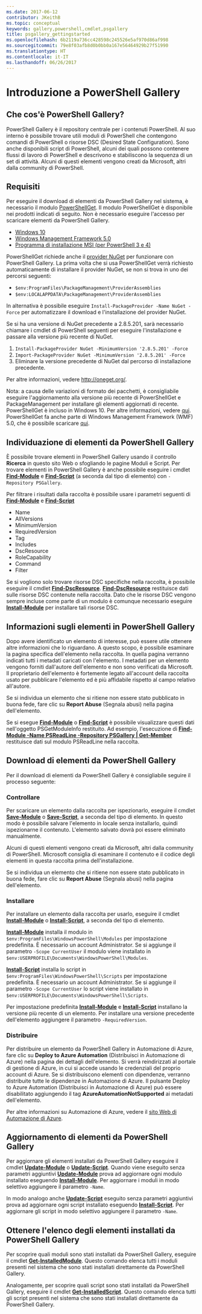 ```yaml
---
ms.date: 2017-06-12
contributor: JKeithB
ms.topic: conceptual
keywords: gallery,powershell,cmdlet,psgallery
title: psgallery_gettingstarted
ms.openlocfilehash: 6b2119a736cc428598c245526e5af970d86af998
ms.sourcegitcommit: 79e8f03afb8d0b0bb0a167e56464929b27f51990
ms.translationtype: HT
ms.contentlocale: it-IT
ms.lasthandoff: 06/26/2017
---
```

<a id="get-started-with-the-powershell-gallery" class="xliff"></a>
# Introduzione a PowerShell Gallery

<a id="what-is-the-powershell-gallery" class="xliff"></a>
## Che cos'è PowerShell Gallery?

PowerShell Gallery è il repository centrale per i contenuti PowerShell.
Al suo interno è possibile trovare utili moduli di PowerShell che contengono comandi di PowerShell o risorse DSC (Desired State Configuration). Sono anche disponibili script di PowerShell, alcuni dei quali possono contenere flussi di lavoro di PowerShell e descrivono e stabiliscono la sequenza di un set di attività.
Alcuni di questi elementi vengono creati da Microsoft, altri dalla community di PowerShell.

<a id="requirements" class="xliff"></a>
## Requisiti

Per eseguire il download di elementi da PowerShell Gallery nel sistema, è necessario il modulo [PowerShellGet](http://go.microsoft.com/fwlink/?LinkID=760387&clcid=0x409). Il modulo PowerShellGet è disponibile nei prodotti indicati di seguito. Non è necessario eseguire l'accesso per scaricare elementi da PowerShell Gallery.

-   [Windows 10](http://go.microsoft.com/fwlink/?LinkID=624830&clcid=0x409)
-   [Windows Management Framework 5.0](http://go.microsoft.com/fwlink/?LinkId=398175)
-   [Programma di installazione MSI (per PowerShell 3 e 4)](http://go.microsoft.com/fwlink/?LinkID=746217&clcid=0x409)

PowerShellGet richiede anche il [provider NuGet](http://go.microsoft.com/fwlink/?LinkId=722208) per funzionare con PowerShell Gallery. La prima volta che si usa PowerShellGet verrà richiesto automaticamente di installare il provider NuGet, se non si trova in uno dei percorsi seguenti:

- `$env:ProgramFiles\PackageManagement\ProviderAssemblies`
- `$env:LOCALAPPDATA\PackageManagement\ProviderAssemblies`

In alternativa è possibile eseguire `Install-PackageProvider -Name NuGet -Force` per automatizzare il download e l'installazione del provider NuGet.

  
Se si ha una versione di NuGet precedente a 2.8.5.201, sarà necessario chiamare i cmdlet di PowerShell seguenti per eseguire l'installazione e passare alla versione più recente di NuGet.

1.  `Install-PackageProvider NuGet -MinimumVersion '2.8.5.201' -Force`
2.  `Import-PackageProvider NuGet -MinimumVersion '2.8.5.201' -Force`
3.  Eliminare la versione precedente di NuGet dal percorso di installazione precedente.

Per altre informazioni, vedere <http://oneget.org/>.

  
Nota: a causa delle variazioni di formato dei pacchetti, è consigliabile eseguire l'aggiornamento alla versione più recente di PowerShellGet e PackageManagement per installare gli elementi aggiornati di recente. PowerShellGet è incluso in Windows 10. Per altre informazioni, vedere [qui](http://go.microsoft.com/fwlink/?LinkID=624830&clcid=0x409).
PowerShellGet fa anche parte di Windows Management Framework (WMF) 5.0, che è possibile scaricare [qui](http://go.microsoft.com/fwlink/?LinkId=398175).

<a id="discovering-items-from-the-powershell-gallery" class="xliff"></a>
## Individuazione di elementi da PowerShell Gallery

È possibile trovare elementi in PowerShell Gallery usando il controllo **Ricerca** in questo sito Web o sfogliando le pagine Moduli e Script. Per trovare elementi in PowerShell Gallery è anche possibile eseguire i cmdlet [**Find-Module**](http://go.microsoft.com/fwlink/?LinkID=760387&clcid=0x409) e [**Find-Script**](http://go.microsoft.com/fwlink/?LinkID=760387&clcid=0x409) (a seconda dal tipo di elemento) con `-Repository PSGallery`.

Per filtrare i risultati dalla raccolta è possibile usare i parametri seguenti di [**Find-Module**](http://go.microsoft.com/fwlink/?LinkID=760387&clcid=0x409) e [**Find-Script**](http://go.microsoft.com/fwlink/?LinkID=760387&clcid=0x409)

- Name
- AllVersions
- MinimumVersion
- RequiredVersion
- Tag
- Includes
- DscResource
- RoleCapability
- Command
- Filter

Se si vogliono solo trovare risorse DSC specifiche nella raccolta, è possibile eseguire il cmdlet [**Find-DscResource**](http://go.microsoft.com/fwlink/?LinkID=760387&clcid=0x409).
[**Find-DscResource**](http://go.microsoft.com/fwlink/?LinkID=760387&clcid=0x409) restituisce dati sulle risorse DSC contenute nella raccolta. Dato che le risorse DSC vengono sempre incluse come parte di un modulo è comunque necessario eseguire [**Install-Module**](http://go.microsoft.com/fwlink/?LinkID=760387&clcid=0x409) per installare tali risorse DSC.

<a id="learning-about-items-in-the-powershell-gallery" class="xliff"></a>
## Informazioni sugli elementi in PowerShell Gallery

Dopo avere identificato un elemento di interesse, può essere utile ottenere altre informazioni che lo riguardano. A questo scopo, è possibile esaminare la pagina specifica dell'elemento nella raccolta. In quella pagina verranno indicati tutti i metadati caricati con l'elemento. I metadati per un elemento vengono forniti dall'autore dell'elemento e non sono verificati da Microsoft. Il proprietario dell'elemento è fortemente legato all'account della raccolta usato per pubblicare l'elemento ed è più affidabile rispetto al campo relativo all'autore.

Se si individua un elemento che si ritiene non essere stato pubblicato in buona fede, fare clic su **Report Abuse** (Segnala abusi) nella pagina dell'elemento.

Se si esegue [**Find-Module**](http://go.microsoft.com/fwlink/?LinkID=760387&clcid=0x409) o [**Find-Script**](http://go.microsoft.com/fwlink/?LinkID=760387&clcid=0x409) è possibile visualizzare questi dati nell'oggetto PSGetModuleInfo restituito. Ad esempio, l'esecuzione di [**Find-Module -Name PSReadLine -Repository PSGallery | Get-Member**](http://go.microsoft.com/fwlink/?LinkID=760387&clcid=0x409) restituisce dati sul modulo PSReadLine nella raccolta.

<a id="downloading-items-from-the-powershell-gallery" class="xliff"></a>
## Download di elementi da PowerShell Gallery

Per il download di elementi da PowerShell Gallery è consigliabile seguire il processo seguente:

<a id="inspect" class="xliff"></a>
### Controllare

Per scaricare un elemento dalla raccolta per ispezionarlo, eseguire il cmdlet [**Save-Module**](http://go.microsoft.com/fwlink/?LinkID=760387&clcid=0x409) o [**Save-Script**](http://go.microsoft.com/fwlink/?LinkID=760387&clcid=0x409), a seconda del tipo di elemento. In questo modo è possibile salvare l'elemento in locale senza installarlo, quindi ispezionarne il contenuto. L'elemento salvato dovrà poi essere eliminato manualmente.

Alcuni di questi elementi vengono creati da Microsoft, altri dalla community di PowerShell. Microsoft consiglia di esaminare il contenuto e il codice degli elementi in questa raccolta prima dell'installazione.

Se si individua un elemento che si ritiene non essere stato pubblicato in buona fede, fare clic su **Report Abuse** (Segnala abusi) nella pagina dell'elemento.

<a id="install" class="xliff"></a>
### Installare

Per installare un elemento dalla raccolta per usarlo, eseguire il cmdlet [**Install-Module**](http://go.microsoft.com/fwlink/?LinkID=760387&clcid=0x409) o [**Install-Script**](http://go.microsoft.com/fwlink/?LinkID=760387&clcid=0x409), a seconda del tipo di elemento.

[**Install-Module**](http://go.microsoft.com/fwlink/?LinkID=760387&clcid=0x409) installa il modulo in `$env:ProgramFiles\WindowsPowerShell\Modules` per impostazione predefinita. È necessario un account Administrator. Se si aggiunge il parametro `-Scope
CurrentUser` il modulo viene installato in `$env:USERPROFILE\Documents\WindowsPowerShell\Modules`.

[**Install-Script**](http://go.microsoft.com/fwlink/?LinkID=760387&clcid=0x409) installa lo script in `$env:ProgramFiles\WindowsPowerShell\Scripts` per impostazione predefinita. È necessario un account Administrator. Se si aggiunge il parametro `-Scope
CurrentUser` lo script viene installato in `$env:USERPROFILE\Documents\WindowsPowerShell\Scripts`.

Per impostazione predefinita [**Install-Module**](http://go.microsoft.com/fwlink/?LinkID=760387&clcid=0x409) e [**Install-Script**](http://go.microsoft.com/fwlink/?LinkID=760387&clcid=0x409) installano la versione più recente di un elemento. Per installare una versione precedente dell'elemento aggiungere il parametro `-RequiredVersion`.

<a id="deploy" class="xliff"></a>
### Distribuire

Per distribuire un elemento da PowerShell Gallery in Automazione di Azure, fare clic su **Deploy to Azure Automation** (Distribuisci in Automazione di Azure) nella pagina dei dettagli dell'elemento. Si verrà reindirizzati al portale di gestione di Azure, in cui si accede usando le credenziali del proprio account di Azure. Se si distribuiscono elementi con dipendenze, verranno distribuite tutte le dipendenze in Automazione di Azure. Il pulsante Deploy to Azure Automation (Distribuisci in Automazione di Azure) può essere disabilitato aggiungendo il tag **AzureAutomationNotSupported** ai metadati dell'elemento.

Per altre informazioni su Automazione di Azure, vedere il [sito Web di Automazione di Azure](http://azure.microsoft.com/en-us/services/automation/).

<a id="updating-items-from-the-powershell-gallery" class="xliff"></a>
## Aggiornamento di elementi da PowerShell Gallery

Per aggiornare gli elementi installati da PowerShell Gallery eseguire il cmdlet [**Update-Module**](http://go.microsoft.com/fwlink/?LinkID=760387&clcid=0x409) o [**Update-Script**](http://go.microsoft.com/fwlink/?LinkID=760387&clcid=0x409). Quando viene eseguito senza parametri aggiuntivi [**Update-Module**](http://go.microsoft.com/fwlink/?LinkID=760387&clcid=0x409) prova ad aggiornare ogni modulo installato eseguendo [**Install-Module**](http://go.microsoft.com/fwlink/?LinkID=760387&clcid=0x409).
Per aggiornare i moduli in modo selettivo aggiungere il parametro `-Name`.

In modo analogo anche [**Update-Script**](http://go.microsoft.com/fwlink/?LinkID=760387&clcid=0x409) eseguito senza parametri aggiuntivi prova ad aggiornare ogni script installato eseguendo [**Install-Script**](http://go.microsoft.com/fwlink/?LinkID=760387&clcid=0x409).
Per aggiornare gli script in modo selettivo aggiungere il parametro `-Name`.

<a id="list-items-that-you-have-installed-from-the-powershell-gallery" class="xliff"></a>
## Ottenere l'elenco degli elementi installati da PowerShell Gallery

Per scoprire quali moduli sono stati installati da PowerShell Gallery, eseguire il cmdlet [**Get-InstalledModule**](http://go.microsoft.com/fwlink/?LinkID=760387&clcid=0x409). Questo comando elenca tutti i moduli presenti nel sistema che sono stati installati direttamente da PowerShell Gallery.

Analogamente, per scoprire quali script sono stati installati da PowerShell Gallery, eseguire il cmdlet [**Get-InstalledScript**](http://go.microsoft.com/fwlink/?LinkID=760387&clcid=0x409). Questo comando elenca tutti gli script presenti nel sistema che sono stati installati direttamente da PowerShell Gallery.

